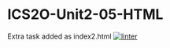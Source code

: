 # ICS2O-Unit2-05-HTML
Extra task added as index2.html
[![linter](https://github.com/Hashir14/ICS2O-Unit2-05-HTML/workflows/linter/badge.svg)](https://github.com/marketplace/actions/super-linter)
